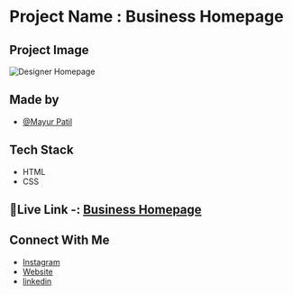 
# Project Name : Business Homepage  

## Project Image 

![Designer Homepage](https://i.ibb.co/Tg83pDy/download-7.png)

## Made by 

- [@Mayur Patil](https://github.com/Mayurpatillll)

## Tech Stack

* HTML
* CSS

## 🔗Live Link -: [Business Homepage](https://mayurpatillll.github.io/Business-Homepage/)

## Connect With Me

 * [Instagram ](https://www.instagram.com/iam.mayurpatil/)
 * [Website ](https://mayurpatil.online)
 * [linkedin](linkedin.com/in/mayur-patil-715878245/)
